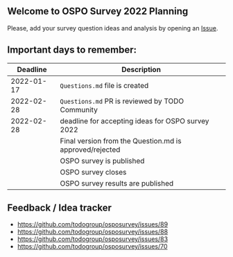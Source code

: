 ## Welcome to OSPO Survey 2022 Planning

Please, add your survey question ideas and analysis by opening an [Issue](https://github.com/todogroup/osposurvey/issues).

## Important days to remember:

| Deadline | Description |
| --- | --- |
| 2022-01-17| `Questions.md` file is created |
| 2022-02-28| `Questions.md` PR is reviewed by TODO Community |
| 2022-02-28| deadline for accepting ideas for OSPO survey 2022 |
| | Final version from the Question.md is approved/rejected |
| | OSPO survey is published |
| | OSPO survey closes |
| | OSPO survey results are published |

## Feedback / Idea tracker


* https://github.com/todogroup/osposurvey/issues/89
* https://github.com/todogroup/osposurvey/issues/88
* https://github.com/todogroup/osposurvey/issues/83
* https://github.com/todogroup/osposurvey/issues/70
